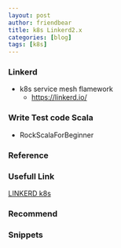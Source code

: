 ```yaml
---
layout: post
author: friendbear
title: k8s Linkerd2.x
categories: [blog]
tags: [k8s]
---
```


### Linkerd
- k8s service mesh flamework
  - <https://linkerd.io/>


### Write Test code Scala
- RockScalaForBeginner

### Reference

### Usefull Link
[LINKERD k8s](https://linkerd.io/2/overview/)

### Recommend

### Snippets
